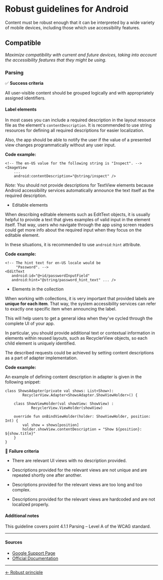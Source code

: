 # Robust guidelines for Android

Content must be robust enough that it can be interpreted by a wide variety of mobile devices, including those which use accessibility features.

## Compatible

_Maximize compatibility with current and future devices, taking into account the accessibility features that they might be using._

### Parsing

:white_check_mark: **Success criteria**

All user-visible content should be grouped logically and with appropriately assigned identifiers.

#### Label elements

In most cases you can include a required description in the layout resource file as the element's `contentDescription`. It is recommended to use string resources for defining all required descriptions for easier localization.

Also, the app should be able to notify the user if the value of a presented view changes programmatically without any user input.

**Code example:**

```
<!-- The en-US value for the following string is "Inspect". -->
<ImageView
    ...
    android:contentDescription="@string/inspect" />
```

_Note:_ You should not provide descriptions for TextView elements because Android accessibility services automatically announce the text itself as the required description.

- Editable elements

When describing editable elements such as EditText objects, it is usually helpful to provide a text that gives examples of valid input in the element itself. That way, users who navigate through the app using screen readers could get more info about the required input when they focus on the editable element.

In these situations, it is recommended to use `android:hint` attribute.

**Code example:**

```
<!-- The hint text for en-US locale would be
     "Password". -->
<EditText
   android:id="@+id/passwordInputField"
   android:hint="@string/password_hint_text" ... />
```


- Elements in the collection

When working with collections, it is very important that provided labels are **unique for each item**. That way, the system accessibility services can refer to exactly one specific item when announcing the label.

This will help users to get a general idea when they've cycled through the complete UI of your app.

In particular, you should provide additional text or contextual information in elements within reused layouts, such as RecyclerView objects, so each child element is uniquely identified.

The described requests could be achieved by setting content descriptions as a part of adapter implementation.

**Code example:**

An example of defining content description in adapter is given in the following snippet:

```
class ShowsAdapter(private val shows: List<Show>):
        RecyclerView.Adapter<ShowsAdapter.ShowViewHolder>() {

    class ShowViewHolder(val showView: ShowView) :
            RecyclerView.ViewHolder(showView)

    override fun onBindViewHolder(holder: ShowViewHolder, position: Int) {
        val show = shows[position]
        holder.showView.contentDescription = "Show ${position}: ${show.title}"
    }
}
```

:no_entry_sign: **Failure criteria**

- There are relevant UI views with no description provided.

- Descriptions provided for the relevant views are not unique and are repeated shortly one after another.

- Descriptions provided for the relevant views are too long and too complex.

- Descriptions provided for the relevant views are hardcoded and are not localized properly.

#### Additional notes

This guideline covers point 4.1.1 Parsing – Level A of the WCAG standard.

---

#### Sources

- [Google Support Page](https://support.google.com/accessibility/android)
- [Official Documentation](https://developer.android.com/guide/topics/ui/accessibility)

---

[← Robust principle](../../principles/robust_principle.md "Robust principle")
